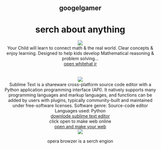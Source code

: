 <!DOCTYPE html> 
<html> 
    <head> 
        <title>Custom Search-Bar</title> 
        <style> 
            body 
        </style> 
    </head> 
    <body> 
      <link rel="stylesheet" type="text/css" href="gamer4.css">
        <h2 style="text-align: center;">googelgamer</h2> 
<script async src="https://cse.google.com/cse.js?cx=acd273c66a34d7318"></script>
<div class="gcse-search"></div>
    </body> 
</html> 
 <center> <h1>serch about anything</h1></center>

</body>
</html>
<center><img src="file:///Users/apple/Desktop/Ashutosh%20study%20computer%20folder/whitehat%20jr.jpeg"></center>
<center>Your Child will learn to connect math & the real world. Clear concepts & enjoy learning. Designed to help kids develop Mathematical reasoning & problem solving...</center>
<center><a href="https://code.whitehatjr.com/s/dashboard">
  open whitehat jr</a></center>
  <br><br>
  <center><img src="file:///Users/apple/Desktop/Ashutosh%20study%20computer%20folder/sublime.jpeg"></center>
  <center>Sublime Text is a shareware cross-platform source code editor with a Python application programming interface (API). It natively supports many programming languages and markup languages, and functions can be added by users with plugins, typically community-built and maintained under free-software licenses.
Software genre: Source-code editor
Languages used: Python</center>
<center><a href="Sublime Text Build 3211.dmg">
  downlode sublime text editor</a></center>
  <center>click open to make web online</center>
  <center><a href="gamer1.html">
  open and make your web</a></center>
  <center><img src="file:///Users/apple/Desktop/Ashutosh%20study%20computer%20folder/download.jpeg"></center>
  <center><p>opera browzer is a serch engion</p></center>
